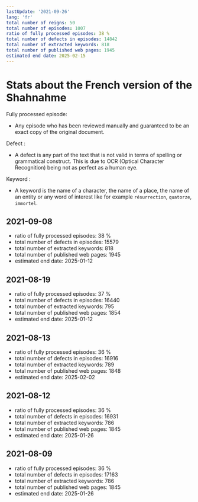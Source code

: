 ```yaml
---
lastUpdate: '2021-09-26'
lang: 'fr'
total number of reigns: 50
total number of episodes: 1007
ratio of fully processed episodes: 38 %
total number of defects in episodes: 14842
total number of extracted keywords: 818
total number of published web pages: 1945
estimated end date: 2025-02-15
---
```


# Stats about the French version of the Shahnahme

Fully processed episode:

- Any episode who has been reviewed manually and guaranteed to be an exact copy of the original document.

Defect :

- A defect is any part of the text that is not valid in terms of spelling or grammatical construct. This is due to OCR (Optical Character Recognition) being not as perfect as a human eye.

Keyword :

- A keyword is the name of a character, the name of a place, the name of an entity or any word of interest like for example `résurrection`, `quatorze`, `immortel`.

## 2021-09-08

- ratio of fully processed episodes: 38 %
- total number of defects in episodes: 15579
- total number of extracted keywords: 818
- total number of published web pages: 1945
- estimated end date: 2025-01-12

## 2021-08-19

- ratio of fully processed episodes: 37 %
- total number of defects in episodes: 16440
- total number of extracted keywords: 795
- total number of published web pages: 1854
- estimated end date: 2025-01-12

## 2021-08-13

- ratio of fully processed episodes: 36 %
- total number of defects in episodes: 16916
- total number of extracted keywords: 789
- total number of published web pages: 1848
- estimated end date: 2025-02-02

## 2021-08-12

- ratio of fully processed episodes: 36 %
- total number of defects in episodes: 16931
- total number of extracted keywords: 786
- total number of published web pages: 1845
- estimated end date: 2025-01-26

## 2021-08-09

- ratio of fully processed episodes: 36 %
- total number of defects in episodes: 17163
- total number of extracted keywords: 786
- total number of published web pages: 1845
- estimated end date: 2025-01-26
